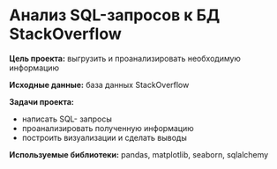 # **Анализ SQL-запросов к БД StackOverflow**

**Цель проекта:**
выгрузить и проанализировать необходимую информацию

**Исходные данные:**
база данных StackOverflow

**Задачи проекта:**
- написать SQL- запросы
- проанализировать полученную информацию
- построить визуализации и сделать выводы

**Используемые библиотеки:**
pandas, matplotlib, seaborn, sqlalchemy
